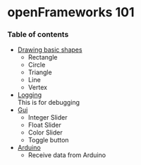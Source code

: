 # openFrameworks 101

### Table of contents
* [Drawing basic shapes](#)  
    * Rectangle  
    * Circle  
    * Triangle  
    * Line   
    * Vertex  
* [Logging](#)  
    This is for debugging  
* [Gui](#)
    * Integer Slider
    * Float Slider
    * Color Slider
    * Toggle button
* [Arduino](#)  
    * Receive data from Arduino  
